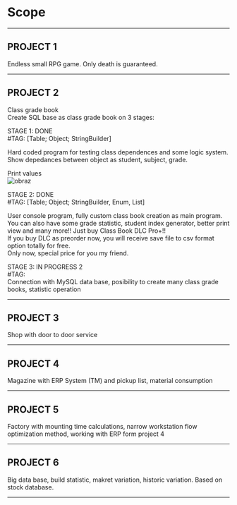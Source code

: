 # Scope
----------
PROJECT 1</br>
----------

Endless small RPG game. Only death is guaranteed. 

----------
PROJECT 2 </br>
----------

Class grade book</br>
Create SQL base as class grade book on 3 stages:  

STAGE 1: DONE</br>
#TAG: [Table; Object; StringBuilder]

Hard coded program for testing class dependences and some logic system. Show depedances between object as student, subject, grade.

Print values</br>
![obraz](https://user-images.githubusercontent.com/47796557/208758239-839fcf10-cdbb-4b42-9eb2-123dfd25baeb.png)

STAGE 2: DONE</br> 
#TAG: [Table; Object; StringBuilder, Enum, List]

User console program, fully custom class book creation as main program.</br>
You can also have some grade statistic, student index generator, better print view and many more!! Just buy Class Book DLC Pro+!!</br>
If you buy DLC as preorder now, you will receive save file to csv format option totally for free.</br>
Only now, special price for you my friend.</br>

STAGE 3: IN PROGRESS 2</br> 
#TAG: </br>
Connection with MySQL data base, posibility to create many class grade books, statistic operation  

----------
PROJECT 3</br>
----------

Shop with door to door service 

----------
PROJECT 4</br>
----------

Magazine with ERP System (TM) and pickup list, material consumption 

----------
PROJECT 5</br>
----------

Factory with mounting time calculations, narrow workstation flow optimization method, working with ERP form project 4 

----------
PROJECT 6</br>
----------

Big data base, build statistic, makret variation, historic variation. Based on stock database.    

----------
